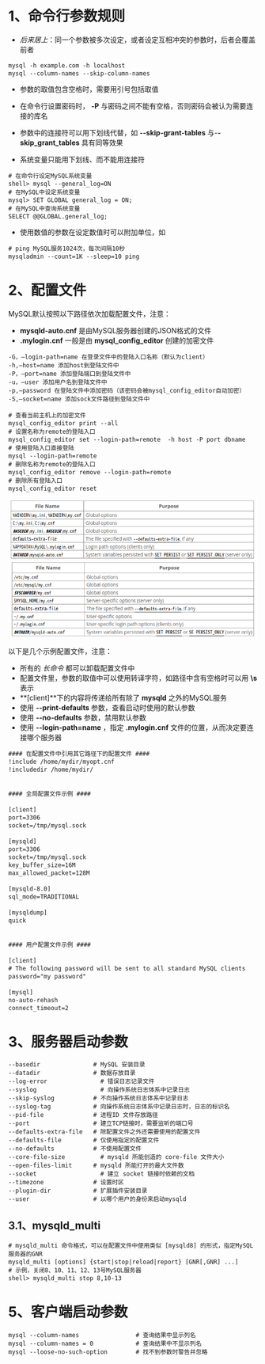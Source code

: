 
# 1、命令行参数规则

- *后来居上*：同一个参数被多次设定，或者设定互相冲突的参数时，后者会覆盖前者
```shell
mysql -h example.com -h localhost
mysql --column-names --skip-column-names
```

- 参数的取值包含空格时，需要用引号包括取值
- 在命令行设置密码时，  **-P** 与密码之间不能有空格，否则密码会被认为需要连接的库名
- 参数中的连接符可以用下划线代替，如 **--skip-grant-tables** 与-**-skip_grant_tables** 具有同等效果

- 系统变量只能用下划线、而不能用连接符
```
# 在命令行设定MySQL系统变量
shell> mysql --general_log=ON 
# 在MySQL中设定系统变量
mysql> SET GLOBAL general_log = ON;
# 在MySQL中查询系统变量
SELECT @@GLOBAL.general_log;
```

- 使用数值的参数在设定数值时可以附加单位，如
```shell
# ping MySQL服务1024次，每次间隔10秒
mysqladmin --count=1K --sleep=10 ping
```

# 2、配置文件

MySQL默认按照以下路径依次加载配置文件，注意：
- **mysqld-auto.cnf** 是由MySQL服务器创建的JSON格式的文件
- **.mylogin.cnf** 一般是由 **mysql_config_editor** 创建的加密文件
```shell
-G，–login-path=name 在登录文件中的登陆入口名称（默认为client）
-h,–host=name 添加host到登陆文件中
-P，–port=name 添加登陆端口到登陆文件中
-u，–user 添加用户名到登陆文件中
-p,–password 在登陆文件中添加密码（该密码会被mysql_config_editor自动加密）
-S,–socket=name 添加sock文件路径到登陆文件中

# 查看当前主机上的加密文件
mysql_config_editor print --all 
# 设置名称为remote的登陆入口
mysql_config_editor set --login-path=remote  -h host -P port dbname
# 使用登陆入口直接登陆
mysql --login-path=remote 
# 删除名称为remote的登陆入口
mysql_config_editor remove --login-path=remote
# 删除所有登陆入口
mysql_config_editor reset 
```

![windows默认配置文件](MySQL_04_部署_配置文件路径_windows.png)
![linux默认配置文件](MySQL_04_部署_配置文件路径_linux.png)

以下是几个示例配置文件，注意：
- 所有的 *长命令* 都可以卸载配置文件中
- 配置文件里，参数的取值中可以使用转译字符，如路径中含有空格时可以用 **\s** 表示
- **\[client\]**下的内容将传递给所有除了 **mysqld** 之外的MySQL服务
- 使用 **--print-defaults** 参数，查看启动时使用的默认参数
- 使用 **--no-defaults** 参数，禁用默认参数
- 使用 **--login-path=name** ，指定 **.mylogin.cnf** 文件的位置，从而决定要连接哪个服务器


```
#### 在配置文件中引用其它路径下的配置文件 ####
!include /home/mydir/myopt.cnf
!includedir /home/mydir/


#### 全局配置文件示例 ####

[client]
port=3306
socket=/tmp/mysql.sock

[mysqld]
port=3306
socket=/tmp/mysql.sock
key_buffer_size=16M
max_allowed_packet=128M

[mysqld-8.0]
sql_mode=TRADITIONAL

[mysqldump]
quick


#### 用户配置文件示例 ####

[client]
# The following password will be sent to all standard MySQL clients
password="my password"

[mysql]
no-auto-rehash
connect_timeout=2
```

# 3、服务器启动参数

```shell
--basedir 	            # MySQL 安装目录
--datadir 	            # 数据存放目录
--log-error 	          # 错误日志记录文件
--syslog 	              # 向操作系统日志体系中记录日志
--skip-syslog 	        # 不向操作系统日志体系中记录日志
--syslog-tag            # 向操作系统日志体系中记录日志时，日志的标识名
--pid-file 	            # 进程ID 文件存放路径
--port 	                # 建立TCP链接时，需要监听的端口号
--defaults-extra-file 	# 除配置文件之外还需要使用的配置文件
--defaults-file         # 仅使用指定的配置文件
--no-defaults 	        # 不使用配置文件
--core-file-size 	      # mysqld 所能创造的 core-file 文件大小
--open-files-limit 	    # mysqld 所能打开的最大文件数
--socket 	              # 建立 socket 链接时依赖的文档
--timezone 	            # 设置时区
--plugin-dir            # 扩展插件安装目录
--user                  # 以哪个用户的身份来启动mysqld
```

## 3.1、mysqld_multi

```shell
# mysqld_multi 命令格式，可以在配置文件中使用类似 [mysqld8] 的形式，指定MySQL服务器的GNR
mysqld_multi [options] {start|stop|reload|report} [GNR[,GNR] ...]
# 示例，关闭8、10、11、12、13号MySQL服务器
shell> mysqld_multi stop 8,10-13
```


# 5、客户端启动参数

```shell
mysql --column-names                # 查询结果中显示列名
mysql --column-names = 0            # 查询结果中不显示列名
mysql --loose-no-such-option        # 找不到参数时警告并忽略
```
